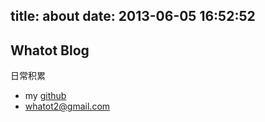 title: about
date: 2013-06-05 16:52:52
---


## Whatot Blog

日常积累

* my [github](https://whatot.github.com)
* whatot2@gmail.com
